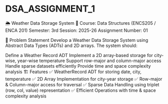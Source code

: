 # DSA_ASSIGNMENT_1

🌦 Weather Data Storage System
📌 Course: Data Structures (ENCS205 / ENCA 201)
Semester: 3rd
Session: 2025-26
Assignment Number: 01

📖 Problem Statement
Develop a Weather Data Storage System using Abstract Data Types (ADTs) and 2D arrays.
The system should:

Define a Weather Record ADT
Implement a 2D array-based storage for city-wise, year-wise temperature
Support row-major and column-major access
Handle sparse datasets efficiently
Provide time and space complexity analysis
🏗 Features
✅ WeatherRecord ADT for storing date, city, temperature
✅ 2D Array Implementation for city-year storage
✅ Row-major & Column-major access for traversal
✅ Sparse Data Handling using triplet (row, col, value) representation
✅ Efficient Operations with time & space complexity analysis
